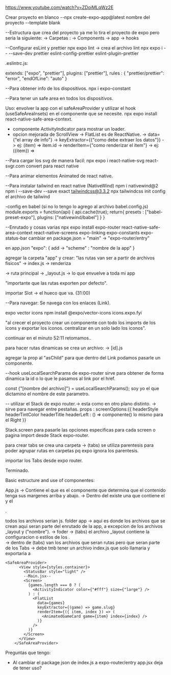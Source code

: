 https://www.youtube.com/watch?v=ZDoiMLqWz2E

Crear proyecto en blanco
--npx create-expo-app@latest nombre del proyecto --template blank

--Estructura que crea del proyecto
ya me lo tira el proyecto de expo pero seria la siguiente:
-> Carpetas : 
    -> Components
    -> app
    -> hooks

--Configurar esLint y prettier
npx expo lint -> crea el archivo lint
npx expo i -- --save-dev prettier eslint-config-prettier eslint-plugin-prettier

.eslintrc.js:

extends: ["expo", "prettier"],
plugins: ["prettier"],
rules : {
    "prettier/prettier": "error",
    "endOfLine": "auto"
}

--Para obtener info de los dispositivos.
npx i expo-constant

--Para tener un safe area en todos los dispositivos.

Uso: envolver la app con el safeAreaProvider y utilizar el 
hook (useSafeAreaInsets) en el componente que se necesite.
npx expo install react-native-safe-area-context.

* componente ActivityIndicator para mostrar un loader.
* opcion mejorada de ScrollView -> FlatList es de ReactNative.
	-> data={"el array de info"}
	-> keyExtractor={{"como debe extraer los datos"}}
		-> ej: (item) => item.id
	-> renderItem={"como renderizar el item"}
		-> ej: ({item}) => <Componente info={info} />

--Para cargar los svg de manera facil:
npx expo i react-native-svg
react-svgr.com convert para react native


--Para animar elementos
Animated de react native.

--Para instalar tailwind en react native (NativeWind)
npm i nativewind@2
npm i --save-dev --save exact tailwindcss@3.3.2
npx tailwindcss init
config el archivo de tailwind

-config en babel (si no lo tengo lo agrego al archivo babel.config.js)
        module.exports = function(api) {
            api.cache(true);
            return{
                presets : ["babel-preset-expo"],
                plugins: ["nativewind/babel"]
            }
        }

--Enrutado y cosas varias
npx expo install expo-router react-native-safe-area-context react-native-screens expo-linking expo-constants expo-status-bar
cambiar en package.json = "main" -> "expo-router/entry"

en app.json "expo": {
	add -> "scheme" : "nombre de la app"
}

agregar la carpeta "app" y crear:
"las rutas van ser a partir de archivos fisicos"
-> index.js -> renderiza <Main /> -> ruta principal
-> _layout.js -> lo que envuelve a toda mi app 

"importante que las rutas exporten por defecto".

importar Slot -> el hueco que va. (31:00)

--Para navegar:
Se navega con los enlaces (Link).
<Link href ="/la ruta" /> 

expo vector icons 
npm install @expo/vector-icons
icons.expo.fyi

"al crecer el proyecto crear un componente con todo los imports de los icons y exportar los iconos.
centralizar en un solo lado los iconos".

continuar en el minuto 52:11
retomamos..

para hacer rutas dinamicas se crea un archivo:
-> [id].js

agregar la prop al "asChild" para que dentro del Link podamos pasarle un componente.

--hook useLocalSearchParams de expo-router sirve para obtener de forma dinamica la id o lo que le pasamos al link por el href.

const {"[nombre del archivo]"} = useLocalSearchParams(); soy yo el que dictamino el nombre de este parametro.

-- utilizar el Stack de expo router.-> esta como en otro plano distinto. -> sirve para navegar entre pestañas.
    props : screenOptions:{{
        headerStyle
        headerTintColor
        headerTitle
        headerLeft : () => componente()
        lo mismo para el Right
    }}

Stack.screen para pasarle las opciones especificas para cada screen o pagina import desde Stack expo-router.

para crear tabs se crea una carpeta -> (tabs) se utiliza parentesis para poder agrupar rutas en carpetas pq expo ignora los parentesis.

importar los Tabs desde expo router.

Terminado.

Basic estructure and use of componentes:

App.js -> Contiene el <SafeAreaProvider /> que es el componente que determina que el contenido tenga sus margenes arriba y abajo.
       -> Dentro del <SafeAreaProvider /> existe una <View /> que contiene el <StatusBar /> y el <Main />.

todos los archivos serian js.
folder app -> aqui es donde los archivos que se crean aqui seran parte del enrutado de la app, a excepcion de los archivos _layout y ("nombre").
                -> foder -> (tabs) el archivo _layout contiene la configuracion o estilos de los <Tabs />.  
                         -> dentro de (tabs) van los archivos que seran rutas pero que seran parte de los Tabs
                         -> debe tmb tener un archivo index.js que solo llamaria y exportaria a <Main /> 
```
<SafeAreaProvider>
      <View style={styles.container}>
        <StatusBar style="light" />
        --Main.jsx--
        <Screen>
          {games.length === 0 ? (
            <ActivityIndicator color={"#fff"} size={"large"} />
          ) : (
            <FlatList
              data={games}
              keyExtractor={(game) => game.slug}
              renderItem={({ item, index }) => (
                <AnimatedGameCard game={item} index={index} />
              )}
            />
          )}
        </Screen>
      </View>
    </SafeAreaProvider>
```

Preguntas que tengo:
* Al cambiar el package json de index.js a expo-router/entry app.jsx deja de tener uso?
